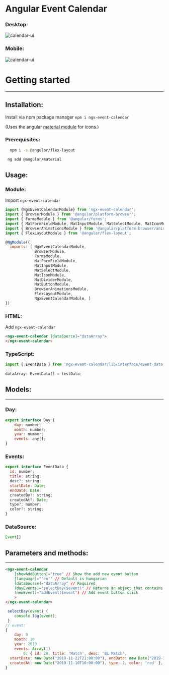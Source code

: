 # Angular Event Calendar

### Desktop:
![calendar-ui](https://i.ibb.co/vm9dtkD/calendar-ui.png)
### Mobile:
![calendar-ui](https://i.ibb.co/bLYD4Dp/calendar-ui-mobile.png)


# Getting started
***
## Installation:
Install via npm package manager
```npm i ngx-event-calendar```

(Uses the angular [material module](https://material.angular.io/) for icons.)

### Prerequisites:
``` bash
  npm i -s @angular/flex-layout
  ```
 ``` bash
  ng add @angular/material
  ```

## Usage:

### Module:
Import ```ngx-event-calendar```
``` javascript
import {NgxEventCalendarModule} from 'ngx-event-calendar';
import { BrowserModule } from '@angular/platform-browser';
import { FormsModule } from '@angular/forms';
import { MatFormFieldModule, MatInputModule, MatSelectModule, MatIconModule, MatDividerModule, MatNativeDateModule, MatButtonModule } from '@angular/material';
import { BrowserAnimationsModule } from '@angular/platform-browser/animations';
import { FlexLayoutModule } from '@angular/flex-layout';

@NgModule({
  imports: [ NgxEventCalendarModule,
             BrowserModule,
             FormsModule,
             MatFormFieldModule,
             MatInputModule,
             MatSelectModule,
             MatIconModule,
             MatDividerModule,
             MatButtonModule,
             BrowserAnimationsModule,
             FlexLayoutModule,
             NgxEventCalendarModule, ]
})
```

### HTML:
Add ```ngx-event-calendar```
``` html
<ngx-event-calendar [dataSource]="dataArray"> 
</ngx-event-calendar>
```

### TypeScript:
``` javascript
import { EventData } from 'ngx-event-calendar/lib/interface/event-data';
...
dataArray: EventData[] = testData;
```

## Models:
***

### Day:
``` javascript
export interface Day {
    day: number;
    month: number;
    year: number;
    events: any[];
}
```

### Events:
``` javascript
export interface EventData {
  id: number;
  title: string;
  desc?: string;
  startDate: Date;
  endDate: Date;
  createdBy?: string;
  createdAt?: Date;
  type?: number;
  color?: string;
}
```

### DataSource:
``` javascript 
Event[]
```

## Parameters and methods:
***
``` html
<ngx-event-calendar 
    [showAddButton]="true" // Show the add new event button
    [language]="'en'" // Default is hungarian
    [dataSource]="dataArray" // Required
    (dayEvents)="selectDay($event)" // Returns an object that contains the selected date and the array of events
    (newEvent)="addEvent($event") // Add event button click
    > 
</ngx-event-calendar>
```

``` javascript
 selectDay(event) {
    console.log(event);
 }
// event:
{   
    day: 8
    month: 10
    year: 2019
    events: Array(1)
        0: { id: 20, title: 'Match', desc: 'BL Match',
  startDate: new Date("2019-11-22T21:00:00"), endDate: new Date("2019-11-26T23:00:00"), createdBy: 'Daniel',
  createdAt: new Date("2019-11-10T10:00:00"), type: 2, color: 'red' },
}
```